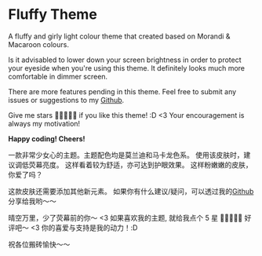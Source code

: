 # Fluffy Theme

A fluffy and girly light colour theme that created based on Morandi & Macaroon colours.

Is it advisabled to lower down your screen brightness in order to protect your eyeside when you're using this theme. It definitely looks much more comfortable in dimmer screen.

There are more features pending in this theme.
Feel free to submit any issues or suggestions to my [Github](https://github.com/ayako02/fluffy-theme).

Give me stars 🌟🌟🌟🌟🌟 if you like this theme! :D <3
Your encouragement is always my motivation!

**Happy coding! Cheers!**

一款非常少女心的主题。主题配色均是莫兰迪和马卡龙色系。
使用该皮肤时，建议调低荧幕亮度。
这样看着较为舒适，亦可达到护眼效果。
这样粉嫩嫩的皮肤，你爱了吗？

这款皮肤还需要添加其他新元素。
如果你有什么建议/疑问，可以透过我的[Github](https://github.com/ayako02/fluffy-theme)分享给我哟～～

晴空万里，少了荧幕前的你～ <3
如果喜欢我的主题, 就给我点个 5 星 🌟🌟🌟🌟🌟 好评吧～ <3
你的喜爱与支持是我的动力！:D

祝各位搬砖愉快～～

